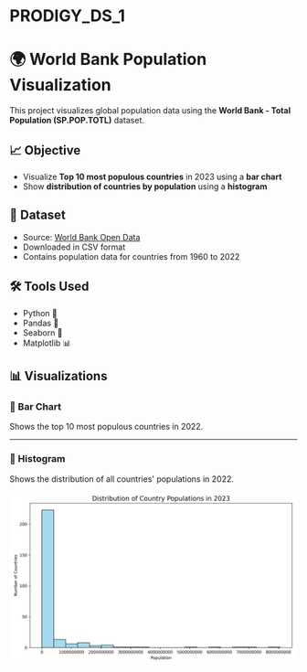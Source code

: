 # PRODIGY_DS_1
# 🌍 World Bank Population Visualization

This project visualizes global population data using the **World Bank - Total Population (SP.POP.TOTL)** dataset.

## 📈 Objective

- Visualize **Top 10 most populous countries** in 2023 using a **bar chart**
- Show **distribution of countries by population** using a **histogram**

## 📁 Dataset

- Source: [World Bank Open Data](https://data.worldbank.org/indicator/SP.POP.TOTL)
- Downloaded in CSV format
- Contains population data for countries from 1960 to 2022

## 🛠️ Tools Used

- Python 🐍
- Pandas 🧮
- Seaborn 🎨
- Matplotlib 📊

## 📊 Visualizations

### 🔹 Bar Chart
Shows the top 10 most populous countries in 2022.



---

### 🔹 Histogram
Shows the distribution of all countries' populations in 2022.

![Histogram](population_histogram_2022.png)


